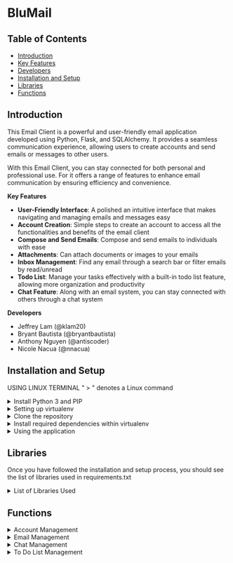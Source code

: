 # BluMail

## Table of Contents
- [Introduction](#introduction)
- [Key Features](#key-features)
- [Developers](#developers)
- [Installation and Setup](#installation-and-setup)
- [Libraries](#libraries)
- [Functions](#functions)

## Introduction <a name="introduction"></a>

This Email Client is a powerful and user-friendly email application 
developed using Python, Flask, and 
SQLAlchemy. It provides a seamless communication experience, allowing 
users to create accounts and send 
emails or messages to other users. 

With this Email Client, you can stay connected for both personal and 
professional use. For it offers a 
range of features to enhance email communication by ensuring efficiency 
and convenience. 

**Key Features** <a name="key-features"></a> 
- **User-Friendly Interface**: A polished an intuitive interface that 
makes navigating and managing emails 
and messages easy
- **Account Creation**: Simple steps to create an account to access all 
the functionalities and benefits of 
the email client
- **Compose and Send Emails**: Compose and send emails to individuals with 
ease
- **Attachments**: Can attach documents or images to your emails
- **Inbox Management**: Find any email through a search bar or filter 
emails by read/unread
- **Todo List**: Manage your tasks effectively with a built-in todo list 
feature, allowing more 
organization and productivity
- **Chat Feature**: Along with an email system, you can stay connected 
with others through a chat system

**Developers**  <a name="developers"></a>
- Jeffrey Lam (@klam20)
- Bryant Bautista (@bryantbautista)
- Anthony Nguyen (@antiscoder)
- Nicole Nacua (@nnacua)

## Installation and Setup  <a name="installation-and-setup"></a>
USING LINUX TERMINAL " > " denotes a Linux command
 <details>
    <summary> Install Python 3 and PIP </summary>
    &ensp; &ensp;&ensp; > sudo apt update <br>
    &ensp; &ensp;&ensp; > sudo apt install python3 <br>
    &ensp; &ensp;&ensp; > sudo apt install python3-pip
 </details>

 <details>
    <summary> Setting up virtualenv </summary>
    &ensp; &ensp;&ensp; > pip install virtualenv <br>
    &ensp; &ensp;&ensp; Create and enter into a directory which you want the virtual environment to be in <br>
    &ensp; &ensp;&ensp; Create the environment using > virtualenv [choose a name here for your virtualenv] <br>
    &ensp; &ensp;&ensp; Activate the environment using > source [name of virtualenv]/bin/activate <br>
    &ensp; &ensp;&ensp; If you want to deactivate the environment use > deactivate 
 </details>

  <details>
    <summary> Clone the repository </summary>
    &ensp; &ensp;&ensp; Create a directory that you want to clone the repository into <br>
    &ensp; &ensp;&ensp; Inside the directory run > git clone https://github.com/klam20/CMPE131-EmailClient.git 
 </details>

<details>
    <summary> Install required dependencies within virtualenv </summary>
    &ensp; &ensp;&ensp; Change directory to the cloned directory CMPE131-EmailClient <br>
    &ensp; &ensp;&ensp; Install libraries using > pip install -r requirements.txt 
 </details>

 <details>
    <summary> Using the application </summary>
    &ensp; &ensp;&ensp; Run the application using > python3 run.py <br>
    &ensp; &ensp;&ensp; Stop the application with CTRL + C
 </details>

## Libraries <a name="libraries"></a>
Once you have followed the installation and setup process, you should see 
the list of libraries used in requirements.txt
<details>
<summary> List of Libraries Used </summary>
<ul>
<li>alembic</li>
<li>blinker</li>
<li>click</li>
<li>dnspython</li>
<li>email-validator</li>
<li>Flask</li>
<li>Flask-Login</li>
<li>Flask-Mail</li>
<li>Flask-Migrate</li>
<li>Flask-SQLAlchemy</li>
<li>Flask-Uploads</li>
<li>Flask-WTF</li>
<li>greenlet</li>
<li>idna</li>
<li>itsdangerous</li>
<li>Jinja2</li>
<li>Mako</li>
<li>MarkupSafe</li>
<li>Pillow</li>
<li>SQLAlchemy</li>
<li>typing_extensions</li>
<li>Werkzeug</li>
<li>WTForms</li>
<li>Requests</li>
</ul>

</details>

## Functions <a name="functions"></a>

<details>
<summary>Account Management</summary>
This section covers the various actions related to managing user 
accounts. 
Here are the instructions for each:

### Registration (Nicole)
- To register for an account, go to the home page and click the “Sign-up” 
button
- Create an email address and password to complete registration
    <details>
    <summary> Show example </summary>
    <img width="450" alt="Screen Shot 2023-05-11 at 9 23 06 PM" src="https://github.com/klam20/CMPE131-EmailClient/assets/85579906/da6692ba-c1d5-4603-8184-17a2ef3dee8a">
    <img width="450" alt="registration" src="https://github.com/klam20/CMPE131-EmailClient/assets/125083955/7cdb752b-2db1-4d98-a37f-34c50933f121">
    </details>

### Logging In (Jeffrey)
- Once you have a registered account, use the login feature to access 
other functionalities.
- Enter your registered email and password to log in
    <details>
    <summary> Show example </summary>
    <img width="450" alt="Screen Shot 2023-05-11 at 9 23 06 PM" src="https://github.com/klam20/CMPE131-EmailClient/assets/85579906/813fc4d1-8504-480c-9aac-4ee1a2677e6e">
    <img width="450" alt="login" src="https://github.com/klam20/CMPE131-EmailClient/assets/125083955/4ef2547a-2a7a-4e1c-bbb7-8d627127ab8b">
    </details>

### Logging Out (Jeffrey)
- To log out, locate the "Log-out" button in the navigation bar and click 
on it
- Logging out will terminate your current session
    <details>
    <summary> Show example </summary>
    <img width="450" alt="Screen Shot 2023-05-11 at 9 24 43 PM" src="https://github.com/klam20/CMPE131-EmailClient/assets/85579906/d7712acb-3193-4aed-9e06-95536a14b2e9">
    </details>

### Deleting Account (Jeffrey)
- If you wish to delete your account, find the "Delete Account" button in the email page navigation bar
- Click on the button to initiate the account deletion process
    <details>
    <summary> Show example </summary>
    <img width="450" alt="Screen Shot 2023-05-11 at 9 25 47 PM" src="https://github.com/klam20/CMPE131-EmailClient/assets/85579906/88191a27-7c04-41e6-b6f6-491888350af9">
    </details>
</details>

<details>
<summary> Email Management</summary>
This section provides instructions for managing emails within the 
application. Here are the instructions for each action:

### Compose Button (Nicole)
- Locate the compose button on the bottom right corner
- Click on the compose button to create and send emails
    <details>
    <summary> Show example </summary>
    <img width="450" alt="Screen Shot 2023-05-11 at 9 26 13 PM" src="https://github.com/klam20/CMPE131-EmailClient/assets/85579906/38f69434-e652-45e0-8c1b-61131eac6ec9">
    </details>

### Filling out the Form (Nicole)
- To send an email, provide the required information such as the 
recipient's email address, subject, and content
    <details>
    <summary> Show example </summary>
    <img width="363" alt="Screen Shot 2023-05-11 at 9 26 42 PM" src="https://github.com/klam20/CMPE131-EmailClient/assets/125083955/26f40087-e432-4ff9-9b24-855abeb37d3a">
    </details>

### Adding Attachments (Jeffrey)
- To include attachments with the email, click on the attachment icon or 
look for an “Choose File” button
    <details>
    <summary> Show example </summary>
    <img width="332" alt="Screen Shot 2023-05-11 at 9 31 16 PM" src="https://github.com/klam20/CMPE131-EmailClient/assets/125083955/54def0c8-dae6-4746-8b97-cdb839cc651e">
    </details>

### Inbox and Viewing (Jeffrey)
- The inbox provides separate viewing modes for sent and received emails
- To view an email, click on it from the list in the inbox
- Clicking on an email will allow you to view its contents, including the 
sender, subject, and message
    <details>
    <summary> Show example </summary>
    <img width="450" alt="Screen Shot 2023-05-11 at 9 32 27 PM" src="https://github.com/klam20/CMPE131-EmailClient/assets/125083955/adb39945-9dd2-45b5-be48-4fd64adc7a69">
    <img width="450" alt="Screen Shot 2023-05-11 at 9 34 08 PM" src="https://github.com/klam20/CMPE131-EmailClient/assets/125083955/9feccf1b-2e1d-499d-8384-15930d501c67">
    </details>
    
### Search Bar (Bryant)
- To search an email, first, click on the search bar
- Then the user inputs text that they want search within their existing emails
- Clicking the submit will prompt the system to search based on user input
- Then, the user can click on "received" or "sent" to see emails that matched the input
  <details>
  <summary> Show example </summary>
  <img width="600" src="https://github.com/klam20/CMPE131-EmailClient/assets/77865786/f0fa14a7-b13c-4e8b-b00b-a64c195090bc">
  </details>

### Deleting Emails (Jeffrey)
- To delete an email, first, view its contents by clicking on it
- Within the email view, locate the "Delete Email" button
- Clicking the "Delete Email" button will remove the email from your view 
and potentially move it to a designated trash or deleted items folder
    <details>
    <summary> Show example </summary>  
    <img width="510" alt="Screen Shot 2023-05-11 at 9 34 08 PM" src="https://github.com/klam20/CMPE131-EmailClient/assets/125083955/9feccf1b-2e1d-499d-8384-15930d501c67">
    </details>
</details>

<details>
<summary> Chat Management </summary>
This section covers the management of chat messages within the application. Here are the 
instructions for each action:

### Create Messages (Bryant)
- By selecting the create message button, you can enter the user you want to message
- You then select the conversation slot with the user’s email address
- Type message in the input field and press send to see your message displayed in the 
chat window
    <details>
    <summary> Show example </summary>

    <img width="450" alt="Screen Shot 2023-05-11 at 9 35 14 PM" src="https://github.com/klam20/CMPE131-EmailClient/assets/85579906/724bdcc5-39f1-4461-b370-1f705406f8bf">
    <img width="450" alt="Screen Shot 2023-05-11 at 9 35 18 PM" src="https://github.com/klam20/CMPE131-EmailClient/assets/85579906/29767a8c-efd0-464c-a065-1b4a43d100c1">
    <img width="450" alt="Screen Shot 2023-05-11 at 9 35 18 PM" src="https://github.com/klam20/CMPE131-EmailClient/assets/85579906/d497280b-785a-499b-9571-80d222b22559">
    <img width="450" alt="Screen Shot 2023-05-11 at 9 35 18 PM" src="https://github.com/klam20/CMPE131-EmailClient/assets/85579906/976fb6c3-0360-40e4-948d-9ec2c692d5e5">
    </details>

### Add Reactions To Chat (Anthony)
- By clicking on a received chat message, the user is able to react with certain emojis
    <details>
    <summary> Show example </summary>
    <img width="450" alt="Screen Shot 2023-05-11 at 9 35 14 PM" src="https://github.com/klam20/CMPE131-EmailClient/assets/85579906/32c01445-a4ff-4865-803d-fa1dd595e9b5">
    <img width="450" alt="Screen Shot 2023-05-11 at 9 35 18 PM" src="https://github.com/klam20/CMPE131-EmailClient/assets/85579906/f622f53d-9e47-4d50-8330-4e66245f5bb3">
    </details>
 
### Delete Messages and Conversations (Bryant)
- You are able to delete messages and will be no longer visible to the other participant
    <details>
    <summary> Show example </summary>
    <img width="450" alt="Screen Shot 2023-05-11 at 9 35 14 PM" src="https://github.com/klam20/CMPE131-EmailClient/assets/85579906/5cc64f70-5b97-4e70-ab1a-7cae769cac50">
    </details>

</details>

<details>
<summary>To Do List Management</summary>
This section covers the management of the To-Do List feature. Here are the 
instructions for each action:

### Adding Items (Anthony)
- On the left side of the email page, locate the dedicated section for the To-Do List
- Fill out the task description and due date fields
- Press the "+" button to add the task to the list
    <details>
    <summary> Show example </summary>
    <img width="460" alt="Screen Shot 2023-05-11 at 9 38 56 PM" src="https://github.com/klam20/CMPE131-EmailClient/assets/125083955/f2e50f73-a7d0-47b3-b976-ab142db346fc">
    </details>

### Marking Off Items (Anthony)
- To mark a task as done, simply click on the task in the list
- The task will be visually indicated as completed
    <details>
    <summary> Show example </summary>
    <img width="471" alt="Screen Shot 2023-05-11 at 9 39 02 PM" src="https://github.com/klam20/CMPE131-EmailClient/assets/125083955/fbdaf643-2a5c-4824-8900-185028ee2c43">
    </details>

### Deleting items (Anthony)
- Each task in the list will have an "x" button next to it
- Clicking the "x" button will delete the corresponding task from the list
    <details>
    <summary> Show example </summary>
    <img width="460" alt="Screen Shot 2023-05-11 at 9 38 56 PM" src="https://github.com/klam20/CMPE131-EmailClient/assets/125083955/4a662c33-73ff-4a78-8830-4fbbcde5ef4c">
    </details>


### Editing Items (Anthony)
- Next to each task in the list, there is an edit button.
- Clicking the edit button will activate the task's edit mode.
- In edit mode, you can modify the task's description and due date.
- To save the changes, click the edit button again, and the task will exit 
edit mode.
    <details>
    <summary> Show example </summary>
    <img width="460" alt="Screen Shot 2023-05-11 at 9 38 56 PM" src="https://github.com/klam20/CMPE131-EmailClient/assets/125083955/5b9b670c-7308-49a7-a5bf-a4140cb6fbe8">
    </details>
